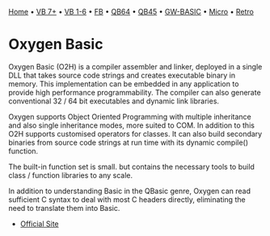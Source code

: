 [Home](https://gotbasic.com) • [VB 7+](vb.md) • [VB 1-6](vb6.md) • [FB](freebasic.md) • [QB64](qb64.md) • [QB45](qb.md) • [GW-BASIC](gw-basic.md) • [Micro](micro.md) • [Retro](retro.md)

# Oxygen Basic

Oxygen Basic (O2H) is a compiler assembler and linker, deployed in a single DLL that takes source code strings and creates executable binary in memory. This implementation can be embedded in any application to provide high performance programmability. The compiler can also generate conventional 32 / 64 bit executables and dynamic link libraries.

Oxygen supports Object Oriented Programming with multiple inheritance and also single inheritance modes, more suited to COM. In addition to this O2H supports customised operators for classes. It can also build secondary binaries from source code strings at run time with its dynamic compile() function.

The built-in function set is small. but contains the necessary tools to build class / function libraries to any scale.

In addition to understanding Basic in the QBasic genre, Oxygen can read sufficient C syntax to deal with most C headers directly, eliminating the need to translate them into Basic.

- [Official Site](https://www.oxygenbasic.org)
